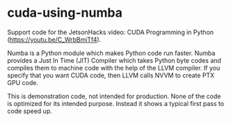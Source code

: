 # cuda-using-numba
Support code for the JetsonHacks video: CUDA Programming in Python (https://youtu.be/C_WrbBmiTf4).

Numba is a Python module which makes Python code run faster. Numba provides a Just In Time (JIT) Compiler which takes Python byte codes and compiles them to machine code with the help of the LLVM compiler. If you specify that you want CUDA code, then LLVM calls NVVM to create PTX GPU code.

This is demonstration code, not intended for production. None of the code is optimized for its intended purpose. Instead it shows a typical first pass to code speed up.
